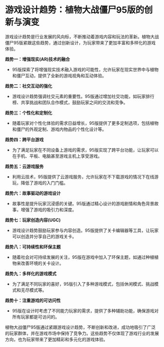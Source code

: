 # 游戏设计趋势：植物大战僵尸95版的创新与演变

游戏设计趋势是行业发展的风向标，不断推动着游戏内容和玩法的革新。植物大战僵尸95版紧跟这些趋势，通过创新设计，为玩家带来了更加丰富和多样化的游戏体验。

**趋势一：增强现实(AR)技术的融合**
- 95版探索了将增强现实技术融入游戏的可能性，允许玩家在现实世界中与植物和僵尸互动，提供了全新的游戏视角和互动体验。

**趋势二：社交互动的强化**
- 游戏设计趋势强调社交元素的重要性。95版通过增加社交功能，如玩家排行榜、共享挑战和团队合作模式，鼓励玩家之间的交流和竞争。

**趋势三：个性化和定制化**
- 随着玩家对个性化体验的需求日益增长，95版提供了更多定制选项，包括植物和僵尸的外观定制、游戏内物品的个性化设计等。

**趋势四：跨平台游戏**
- 为了满足玩家在不同设备上游戏的需求，95版实现了跨平台功能，让玩家可以在手机、平板、电脑甚至游戏主机上享受游戏。

**趋势五：云游戏服务**
- 利用云技术，95版提供了云游戏服务，允许玩家在不下载游戏的情况下在线游玩，降低了游戏的入门门槛。

**趋势六：故事驱动的游戏设计**
- 故事性是提升玩家沉浸感的关键。95版通过精心设计的游戏剧情和角色背景故事，增强了游戏的吸引力和深度。

**趋势七：玩家创造内容(UGC)**
- 游戏设计趋势鼓励玩家参与内容创造。95版提供了关卡编辑器等工具，让玩家可以创造并分享自己的游戏关卡。

**趋势八：可持续性和环保主题**
- 随着社会对可持续发展的关注，95版在游戏中加入了环保主题，如通过种植植物来改善环境的关卡设计。

**趋势九：多样化的游戏模式**
- 为了满足不同玩家的喜好，95版引入了多种游戏模式，包括休闲模式、挑战模式和无尽模式等。

**趋势十：注重游戏的可访问性**
- 95版在设计时考虑了不同能力玩家的需求，提供了多种辅助功能，确保游戏对所有玩家都是可访问的。

植物大战僵尸95版通过紧跟游戏设计趋势，不断创新和改进，成功地吸引了广泛的玩家群体，并在游戏市场中保持了竞争力。这些趋势不仅体现了游戏行业的发展方向，也为玩家带来了更加精彩和多元化的游戏体验。